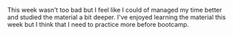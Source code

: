 This week wasn't too bad but I feel like I could of managed my time better and studied the material a bit deeper.
I've enjoyed learning the material this week but I think that I need to practice more before bootcamp.
